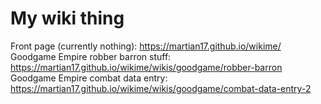 # My wiki thing
Front page (currently nothing): https://martian17.github.io/wikime/  
Goodgame Empire robber barron stuff: https://martian17.github.io/wikime/wikis/goodgame/robber-barron  
Goodgame Empire combat data entry: https://martian17.github.io/wikime/wikis/goodgame/combat-data-entry-2  